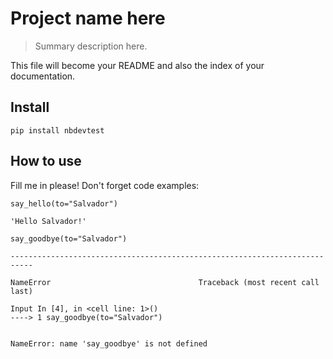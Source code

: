 # Project name here
> Summary description here.


This file will become your README and also the index of your documentation.

## Install

`pip install nbdevtest`

## How to use

Fill me in please! Don't forget code examples:

```
say_hello(to="Salvador")
```




    'Hello Salvador!'



```
say_goodbye(to="Salvador")
```


    ---------------------------------------------------------------------------

    NameError                                 Traceback (most recent call last)

    Input In [4], in <cell line: 1>()
    ----> 1 say_goodbye(to="Salvador")
    

    NameError: name 'say_goodbye' is not defined

